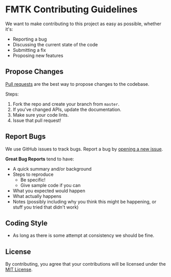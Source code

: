 # FMTK Contributing Guidelines

We want to make contributing to this project as easy as possible, whether it's:

* Reporting a bug
* Discussing the current state of the code
* Submitting a fix
* Proposing new features

## Propose Changes

[Pull requests](https://docs.github.com/en/github/collaborating-with-pull-requests/proposing-changes-to-your-work-with-pull-requests/about-pull-requests) are the best way to propose changes to the codebase.

Steps:

1. Fork the repo and create your branch from `master`.
2. If you've changed APIs, update the documentation.
3. Make sure your code lints.
4. Issue that pull request!

## Report Bugs

We use GitHub issues to track bugs. Report a bug by [opening a new issue](https://github.com/widberg/fmtk/issues/new).

**Great Bug Reports** tend to have:

* A quick summary and/or background
* Steps to reproduce
  * Be specific!
  * Give sample code if you can
* What you expected would happen
* What actually happens
* Notes (possibly including why you think this might be happening, or stuff you tried that didn't work)

## Coding Style

* As long as there is some attempt at consistency we should be fine.

## License

By contributing, you agree that your contributions will be licensed under the [MIT License](https://github.com/widberg/fmtk/blob/master/LICENSE).
